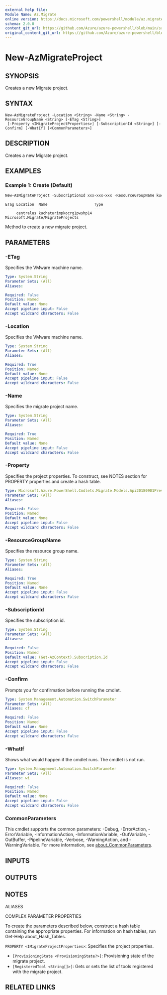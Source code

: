 ```yaml
---
external help file: 
Module Name: Az.Migrate
online version: https://docs.microsoft.com/powershell/module/az.migrate/new-azmigrateproject
schema: 2.0.0
content_git_url: https://github.com/Azure/azure-powershell/blob/main/src/Migrate/help/New-AzMigrateProject.md
original_content_git_url: https://github.com/Azure/azure-powershell/blob/main/src/Migrate/help/New-AzMigrateProject.md
---
```


# New-AzMigrateProject

## SYNOPSIS
Creates a new Migrate project.

## SYNTAX

```
New-AzMigrateProject -Location <String> -Name <String> -ResourceGroupName <String> [-ETag <String>]
 [-Property <IMigrateProjectProperties>] [-SubscriptionId <String>] [-Confirm] [-WhatIf] [<CommonParameters>]
```

## DESCRIPTION
Creates a new Migrate project.

## EXAMPLES

### Example 1: Create (Default)
```powershell
New-AzMigrateProject -SubscriptionId xxx-xxx-xxx -ResourceGroupName kuchaturimpkocrg1 -Name kuchaturimpkocrg1pwshp14 -Location "centralus"
```

```output
ETag Location  Name                     Type
---- --------  ----                     ----
     centralus kuchaturimpkocrg1pwshp14 Microsoft.Migrate/MigrateProjects

```

Method to create a new migrate project.

## PARAMETERS

### -ETag
Specifies the VMware machine name.

```yaml
Type: System.String
Parameter Sets: (All)
Aliases:

Required: False
Position: Named
Default value: None
Accept pipeline input: False
Accept wildcard characters: False
```

### -Location
Specifies the VMware machine name.

```yaml
Type: System.String
Parameter Sets: (All)
Aliases:

Required: True
Position: Named
Default value: None
Accept pipeline input: False
Accept wildcard characters: False
```

### -Name
Specifies the migrate project name.

```yaml
Type: System.String
Parameter Sets: (All)
Aliases:

Required: True
Position: Named
Default value: None
Accept pipeline input: False
Accept wildcard characters: False
```

### -Property
Specifies the project properties.
To construct, see NOTES section for PROPERTY properties and create a hash table.

```yaml
Type: Microsoft.Azure.PowerShell.Cmdlets.Migrate.Models.Api20180901Preview.IMigrateProjectProperties
Parameter Sets: (All)
Aliases:

Required: False
Position: Named
Default value: None
Accept pipeline input: False
Accept wildcard characters: False
```

### -ResourceGroupName
Specifies the resource group name.

```yaml
Type: System.String
Parameter Sets: (All)
Aliases:

Required: True
Position: Named
Default value: None
Accept pipeline input: False
Accept wildcard characters: False
```

### -SubscriptionId
Specifies the subscription id.

```yaml
Type: System.String
Parameter Sets: (All)
Aliases:

Required: False
Position: Named
Default value: (Get-AzContext).Subscription.Id
Accept pipeline input: False
Accept wildcard characters: False
```

### -Confirm
Prompts you for confirmation before running the cmdlet.

```yaml
Type: System.Management.Automation.SwitchParameter
Parameter Sets: (All)
Aliases: cf

Required: False
Position: Named
Default value: None
Accept pipeline input: False
Accept wildcard characters: False
```

### -WhatIf
Shows what would happen if the cmdlet runs.
The cmdlet is not run.

```yaml
Type: System.Management.Automation.SwitchParameter
Parameter Sets: (All)
Aliases: wi

Required: False
Position: Named
Default value: None
Accept pipeline input: False
Accept wildcard characters: False
```

### CommonParameters
This cmdlet supports the common parameters: -Debug, -ErrorAction, -ErrorVariable, -InformationAction, -InformationVariable, -OutVariable, -OutBuffer, -PipelineVariable, -Verbose, -WarningAction, and -WarningVariable. For more information, see [about_CommonParameters](http://go.microsoft.com/fwlink/?LinkID=113216).

## INPUTS

## OUTPUTS

## NOTES

ALIASES

COMPLEX PARAMETER PROPERTIES

To create the parameters described below, construct a hash table containing the appropriate properties. For information on hash tables, run Get-Help about_Hash_Tables.


`PROPERTY <IMigrateProjectProperties>`: Specifies the project properties.
  - `[ProvisioningState <ProvisioningState?>]`: Provisioning state of the migrate project.
  - `[RegisteredTool <String[]>]`: Gets or sets the list of tools registered with the migrate project.

## RELATED LINKS

